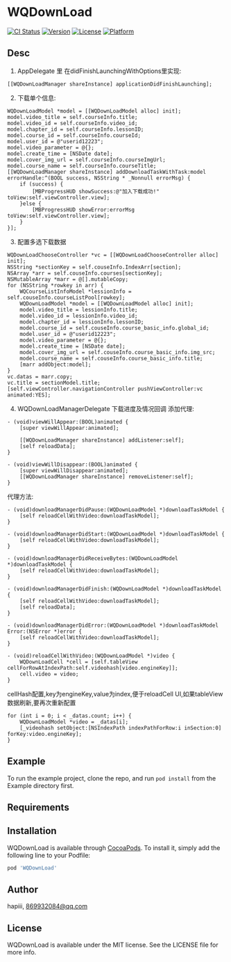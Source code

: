 # WQDownLoad

[![CI Status](https://img.shields.io/travis/hapiii/WQDownLoad.svg?style=flat)](https://travis-ci.org/hapiii/WQDownLoad)
[![Version](https://img.shields.io/cocoapods/v/WQDownLoad.svg?style=flat)](https://cocoapods.org/pods/WQDownLoad)
[![License](https://img.shields.io/cocoapods/l/WQDownLoad.svg?style=flat)](https://cocoapods.org/pods/WQDownLoad)
[![Platform](https://img.shields.io/cocoapods/p/WQDownLoad.svg?style=flat)](https://cocoapods.org/pods/WQDownLoad)

## Desc
1. AppDelegate 里 在didFinishLaunchingWithOptions里实现:

```
[[WQDownLoadManager shareInstance] applicationDidFinishLaunching];
```

2. 下载单个信息:

```
WQDownLoadModel *model = [[WQDownLoadModel alloc] init];
model.video_title = self.courseInfo.title;
model.video_id = self.courseInfo.video_id;
model.chapter_id = self.courseInfo.lessonID;
model.course_id = self.courseInfo.courseId;
model.user_id = @"userid12223";
model.video_parameter = @{};
model.create_time = [NSDate date];
model.cover_img_url = self.courseInfo.courseImgUrl;
model.course_name = self.courseInfo.courseTitle;
[[WQDownLoadManager shareInstance] addDownloadTaskWithTask:model errorHandle:^(BOOL success, NSString * _Nonnull errorMsg) {
    if (success) {
        [MBProgressHUD showSuccess:@"加入下载成功!" toView:self.viewController.view];
    }else {
        [MBProgressHUD showError:errorMsg toView:self.viewController.view];
    }
}];
```

3. 配置多选下载数据

```
WQDownLoadChooseController *vc = [[WQDownLoadChooseController alloc] init];
NSString *sectionKey = self.couseInfo.IndexArr[section];
NSArray *arr = self.couseInfo.courses[sectionKey];
NSMutableArray *marr = @[].mutableCopy;
for (NSString *rowkey in arr) {
    WQCourseListInfoModel *lessionInfo = self.couseInfo.courseListPool[rowkey];
    WQDownLoadModel *model = [[WQDownLoadModel alloc] init];
    model.video_title = lessionInfo.title;
    model.video_id = lessionInfo.video_id;
    model.chapter_id = lessionInfo.lessonID;
    model.course_id = self.couseInfo.course_basic_info.global_id;
    model.user_id = @"userid12223";
    model.video_parameter = @{};
    model.create_time = [NSDate date];
    model.cover_img_url = self.couseInfo.course_basic_info.img_src;
    model.course_name = self.couseInfo.course_basic_info.title;
    [marr addObject:model];
}
vc.datas = marr.copy;
vc.title = sectionModel.title;
[self.viewController.navigationController pushViewController:vc animated:YES];
```

4. WQDownLoadManagerDelegate 下载进度及情况回调
添加代理:

```
- (void)viewWillAppear:(BOOL)animated {
    [super viewWillAppear:animated];
    
    [[WQDownLoadManager shareInstance] addListener:self];
    [self reloadData];
}

- (void)viewWillDisappear:(BOOL)animated {
    [super viewWillDisappear:animated];
    [[WQDownLoadManager shareInstance] removeListener:self];
}
```

代理方法:


```
- (void)downloadManagerDidPause:(WQDownLoadModel *)downloadTaskModel {
    [self reloadCellWithVideo:downloadTaskModel];
}

- (void)downloadManagerDidStart:(WQDownLoadModel *)downloadTaskModel {
    [self reloadCellWithVideo:downloadTaskModel];
}

- (void)downloadManagerDidReceiveBytes:(WQDownLoadModel *)downloadTaskModel {
    [self reloadCellWithVideo:downloadTaskModel];
}

- (void)downloadManagerDidFinish:(WQDownLoadModel *)downloadTaskModel {
    [self reloadCellWithVideo:downloadTaskModel];
    [self reloadData];
}

- (void)downloadManagerDidError:(WQDownLoadModel *)downloadTaskModel Error:(NSError *)error {
    [self reloadCellWithVideo:downloadTaskModel];
}

- (void)reloadCellWithVideo:(WQDownLoadModel *)video {
    WQDownLoadCell *cell = [self.tableView cellForRowAtIndexPath:self.videohash[video.engineKey]];
    cell.video = video;
}
```

cellHash配置,key为engineKey,value为index,便于reloadCell UI,如果tableView数据刷新,要再次重新配置

```oc
for (int i = 0; i < _datas.count; i++) {
    WQDownLoadModel *video = _datas[i];
    [_videohash setObject:[NSIndexPath indexPathForRow:i inSection:0] forKey:video.engineKey];
}
```

## Example

To run the example project, clone the repo, and run `pod install` from the Example directory first.

## Requirements

## Installation

WQDownLoad is available through [CocoaPods](https://cocoapods.org). To install
it, simply add the following line to your Podfile:

```ruby
pod 'WQDownLoad'
```

## Author

hapiii, 869932084@qq.com

## License

WQDownLoad is available under the MIT license. See the LICENSE file for more info.
